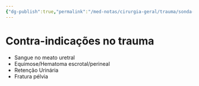 ```yaml
---
{"dg-publish":true,"permalink":"/med-notas/cirurgia-geral/trauma/sonda-vesical-de-demora/","tags":["review"]}
---
```


# Contra-indicações no trauma

- Sangue no meato uretral
- Equimose/Hematoma escrotal/perineal
- Retenção Urinária
- Fratura pélvia